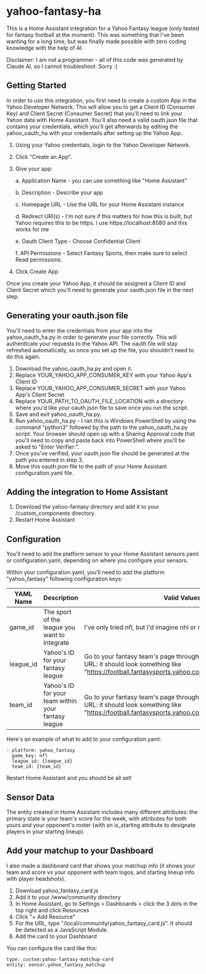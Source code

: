 # yahoo-fantasy-ha
This is a Home Assistant integration for a Yahoo Fantasy league (only tested for fantasy football at the moment). This was something that I've been wanting for a long time, but was finally made possible with zero coding knowledge with the help of AI.

Disclaimer: I am not a programmer - all of this code was generated by Claude AI, so I cannot troubleshoot. Sorry :(

## Getting Started
In order to use this integration, you first need to create a custom App in the Yahoo Developer Network. This will allow you to get a Client ID (Consumer Key) and Client Secret (Consumer Secret) that you'll need to link your Yahoo data with Home Assistant. You'll also need a valid oauth.json file that contains your credentials, which you'll get afterwards by editing the yahoo_oauth_ha with your credentails after setting up the Yahoo App.
1. Using your Yahoo credentials, login to the Yahoo Developer Network.
2. Click "Create an App".
3. Give your app:
   
   a. Application Name - you can use something like "Home Assistant"
   
   b. Description - Describe your app

   c. Homepage URL - Use the URL for your Home Assistant instance

   d. Redirect URI(s) - I'm not sure if this matters for how this is built, but Yahoo requires this to be https. I use https://localhost:8080 and this works for me

   e. Oauth Client Type - Choose Confidential Client

   f. API Permissions - Select Fantasy Sports, then make sure to select Read permissions.

4. Click Create App

Once you create your Yahoo App, it should be assigned a Client ID and Client Secret which you'll need to generate your oauth.json file in the next step.

## Generating your oauth.json file
You'll need to enter the credentials from your app into the yahoo_oauth_ha.py in order to generate your file correctly. This will authenticate your requests to the Yahoo API. The oauth file will stay refreshed automatically, so once you set up the file, you shouldn't need to do this again.
1. Download the yahoo_oauth_ha.py and open it.
2. Replace YOUR_YAHOO_APP_CONSUMER_KEY with your Yahoo App's Client ID
3. Replace YOUR_YAHOO_APP_CONSUMER_SECRET with your Yahoo App's Client Secret
4. Replace YOUR_PATH_TO_OAUTH_FILE_LOCATION with a directory where you'd like your oauth.json file to save once you run the script.
5. Save and exit yahoo_oauth_ha.py.
6. Run yahoo_oauth_ha.py - I ran this is Windows PowerShell by using the command "python3" followed by the path to the yahoo_oauth_ha.py script. Your browser should open up with a Sharing Approval code that you'll need to copy and paste back into PowerShell where you'll be asked to "Enter Verifier:".
7. Once you've verified, your oauth.json file should be generated at the path you entered in step 3.
8. Move this oauth.json file to the path of your Home Assistant configuration.yaml file.

## Adding the integration to Home Assistant
1. Download the yahoo-fantasy directory and add it to your /custom_components directory.
2. Restart Home Assistant

## Configuration
You'll need to add the platform sensor to your Home Assistant sensors.yaml or configuration.yaml, depending on where you configure your sensors. 

Within your configuration.yaml, you'll need to add the platform "yahoo_fantasy" following configuration keys:

| YAML Name | Description | Valid Values |
| --- | --- | --- |
| game_id | The sport of the league you want to integrate | I've only tried nfl, but I'd imagine nhl or mlb could also work |
| league_id | Yahoo's ID for your fantasy league | Go to your fantasy team's page through the Yahoo UI and note the URL: it should look something like "https://football.fantasysports.yahoo.com/f1/{league_id}/{team_id}" |
| team_id | Yahoo's ID for your team within your fantasy league | Go to your fantasy team's page through the Yahoo UI and note the URL: it should look something like "https://football.fantasysports.yahoo.com/f1/{league_id}/{team_id}" |

Here's an example of what to add to your configuration.yaml:
```
- platform: yahoo_fantasy
  game_key: nfl
  league_id: {league_id}
  team_id: {team_id}
```
Restart Home Assistant and you should be all set!

## Sensor Data
The entity created in Home Assistant includes many different attributes: the primary state is your team's score for the week, with attributes for both yours and your opponent's roster (with an is_starting attribute to designate players in your starting lineup).

## Add your matchup to your Dashboard
I also made a dashboard card that shows your matchup info (it shows your team and score vs your opponent with team logos, and starting lineup info with player headshots).
1. Download yahoo_fantasy_card.js
2. Add it to your /www/community directory
3. In Home Assistant, go to Settings > Dashboards > click the 3 dots in the top right and click Resources
4. Click "+ Add Resource"
5. For the URL, type "/local/community/yahoo_fantasy_card.js". It should be detected as a JavaScript Module.
6. Add the card to your Dashboard

You can configure the card like this:
```
type: custom:yahoo-fantasy-matchup-card
entity: sensor.yahoo_fantasy_matchup
```
